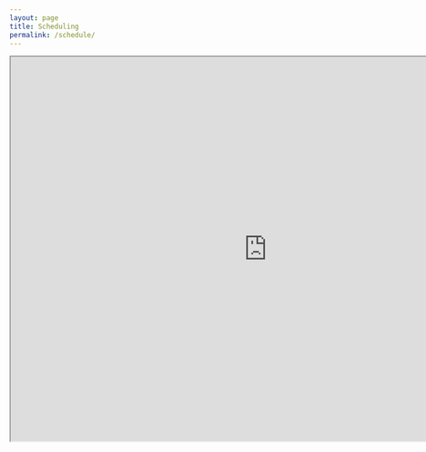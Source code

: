 ```yaml
---
layout: page
title: Scheduling 
permalink: /schedule/
---
```

<iframe src="https://goo.gl/forms/eS3Vhpo6gfXTttQ72" width="900" height="675" class="calendar" scrolling="yes"></iframe>
<!--- <iframe src="https://calendar.google.com/calendar/embed?height=600&amp;wkst=1&amp;bgcolor=%23FFFFFF&amp;src=9j931q16e9kjs1607rn5qf956s%40group.calendar.google.com&amp;color=%23853104&amp;ctz=America%2FNew_York" width="900" height="675" class="calendar" scrolling="yes"></iframe> ---> 


